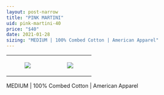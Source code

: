 ```yaml
---
layout: post-narrow
title: "PINK MARTINI"
uid: pink-martini-40
price: "$40"
date: 2021-01-28
sizing: "MEDIUM | 100% Combed Cotton | American Apparel"
---
```




<table style="width:100%;"><tr><td style="vertical-align:top;">
      <figure class="tmblr-full" data-orig-height="2048" data-orig-width="1365" data-orig-src="https://concertshirts.netlify.app/shirts/0474/0474-01.jpg"><img src="https://64.media.tumblr.com/23f567abe1d3bbc6f9ebf6343e4e64c5/37a3e6080039a63b-c4/s540x810/c7d0e048c9906497e43ce60d705b5ee8fc6d6ff8.jpg" data-orig-height="2048" data-orig-width="1365" data-orig-src="https://concertshirts.netlify.app/shirts/0474/0474-01.jpg"/></figure></td>
    <td style="vertical-align:top;">
      <figure class="tmblr-full" data-orig-height="2048" data-orig-width="1365" data-orig-src="https://concertshirts.netlify.app/shirts/0474/0474-02.jpg"><img src="https://64.media.tumblr.com/95b17debe519712c389dd1bd32298abe/37a3e6080039a63b-98/s540x810/99f9ecbd05f765796b8c534b0f11b699b5e41fca.jpg" data-orig-height="2048" data-orig-width="1365" data-orig-src="https://concertshirts.netlify.app/shirts/0474/0474-02.jpg"/></figure></td>
  </tr></table><p>
  MEDIUM | 100% Combed Cotton | American Apparel
</p>
